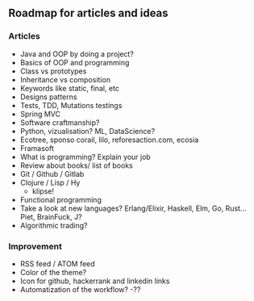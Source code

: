 ## Roadmap for articles and ideas ##

### Articles ###
 - Java and OOP by doing a project?
  -  Basics of OOP and programming
  -  Class vs prototypes
  -  Inheritance vs composition
  -  Keywords like static, final, etc
  -  Designs patterns
  -  Tests, TDD, Mutations testings
 - Spring MVC
 - Software craftmanship?
 - Python, vizualisation? ML, DataScience?
 - Ecotree, sponso corail, lilo, reforesaction.com, ecosia
 - Framasoft
 - What is programming? Explain your job
 - Review about books/ list of books
 - Git / Github / Gitlab
 - Clojure / Lisp / Hy
   - klipse!
 - Functional programming
 - Take a look at new languages? Erlang/Elixir, Haskell, Elm, Go, Rust... Piet, BrainFuck, J?
 -  Algorithmic trading?

### Improvement ###
 -  RSS feed / ATOM feed
 -  Color of the theme?
 -  Icon for github, hackerrank and linkedin links
 -  Automatization of the workflow?
 -??